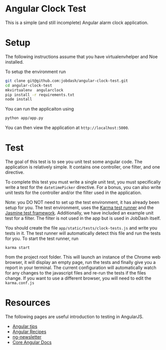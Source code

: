 Angular Clock Test
==================

This is a simple (and still incomplete) Angular alarm clock application.

Setup
=====

The following instructions assume that you have virtualenvhelper and Noe
installed.

To setup the environment run

```bash
git clone git@github.com:jobdash/angular-clock-test.git
cd angular-clock-test
mkvirtualenv  angularclock
pip install -r requirements.txt
node install
```

You can run the applicaiton using

```bash
python app/app.py
```

You can then view the application at `http://localhost:5000`.


Test
====

The goal of this test is to see you unit test some angular code.  The application
is relatively simple.  It contains one controller, one filter, and one directive.

To complete this test you must write a single unit test, you must specifically write
a test for the `datetimePicker` directive.  For a bonus, you can also write unit
tests for the controller and/or the filter used in the application.

Note: you DO NOT need to set up the test environment, it has already been setup for you.
The test environment, uses the [Karma test runner](http://karma-runner.github.io/0.12/index.html)
 and the [Jasmine test framework](http://jasmine.github.io/2.1/introduction.html).
 Additionally, we have included an example unit test for a filter.  The filter is not used in the
 app but is used in JobDash itself.

You should create the file `app/static/tests/clock-tests.js` and write you tests in it.  The test
runner will automatically detect this file and run the tests for you.  To start the test runner,
run

```
karma start
```

from the project root folder.  This will launch an instance of the Chrome web
browser, it will display an empty page, run the tests and finally give you a
report in your terminal.  The current configuration will automatically watch for
 any changes to the javascript files and re-run the tests if the files change.
If you want to use a different browser, you will need to edit the
`karma.conf.js`


Resources
=========

The following pages are useful introduction to testing in AngularJS.

- [Angular tips](http://angular-tips.com/blog/categories/unit-test/)
- [Angular Recipes](http://fdietz.github.io/recipes-with-angular-js/directives/testing-directives.html)
- [ng-newsletter](http://www.ng-newsletter.com/advent2013/#!/day/19)
- [Core Angular Docs](https://docs.angularjs.org/guide/unit-testing)
